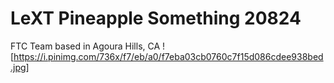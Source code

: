 # LeXT Pineapple Something 20824
FTC Team based in Agoura Hills, CA
![https://i.pinimg.com/736x/f7/eb/a0/f7eba03cb0760c7f15d086cdee938bed.jpg]
